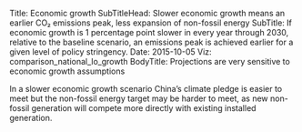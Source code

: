 Title: Economic growth
SubTitleHead: Slower economic growth means an earlier CO₂ emissions peak, less expansion of non-fossil energy 
SubTitle: If economic growth is 1 percentage point slower in every year through 2030, relative to the baseline scenario, an emissions peak is achieved earlier for a given level of policy stringency.
Date: 2015-10-05
Viz: comparison_national_lo_growth
BodyTitle: Projections are very sensitive to economic growth assumptions

In a slower economic growth scenario China’s climate pledge is easier to meet but the non-fossil energy target may be harder to meet, as new non-fossil generation will compete more directly with existing installed generation.
